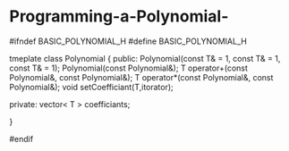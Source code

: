 # Programming-a-Polynomial-
#ifndef BASIC_POLYNOMIAL_H
#define BASIC_POLYNOMIAL_H

tmeplate<class T>
class Polynomial
{
public:
  Polynomial(const T& = 1, const T& = 1, const T& = 1);
  Polynomial(const Polynomial&);
  T operator+(const Polynomial&, const Polynomial&);
  T operator*(const Polynomial&, const Polynomial&);
  void setCoefficiant(T,itorator);
  
private:
  vector< T > coefficiants;
  
}

#endif
